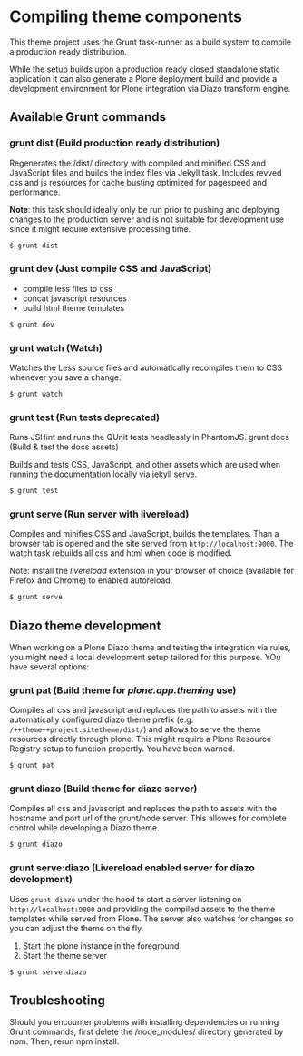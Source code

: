 # Compiling theme components

This theme project uses the Grunt task-runner as a build system to compile a production ready distribution.

While the setup builds upon a production ready closed standalone static application it can also generate a Plone deployment build and provide a development environment for Plone integration via Diazo transform engine.

## Available Grunt commands

### grunt dist (Build production ready distribution)

Regenerates the /dist/ directory with compiled and minified CSS and JavaScript files and builds the index files via Jekyll task. Includes revved css and js resources for cache busting optimized for pagespeed and performance.

**Note**: this task should ideally only be run prior to pushing and deploying changes to the production server and is not suitable for development use since it might require extensive processing time.

```bash
$ grunt dist
```

### grunt dev (Just compile CSS and JavaScript)

- compile less files to css
- concat javascript resources
- build html theme templates

```bash
$ grunt dev
```

### grunt watch (Watch)

Watches the Less source files and automatically recompiles them to CSS whenever you save a change.

```bash
$ grunt watch
```

### grunt test (Run tests **deprecated**)

Runs JSHint and runs the QUnit tests headlessly in PhantomJS.
grunt docs (Build & test the docs assets)

Builds and tests CSS, JavaScript, and other assets which are used when running the documentation locally via jekyll serve.

```bash
$ grunt test
```

### grunt serve (Run server with livereload)

Compiles and minifies CSS and JavaScript, builds the templates. Than a browser
tab is opened and the site served from `http://localhost:9000`. The watch task rebuilds all css and html when code is modified.

Note: install the *livereload* extension in your browser of choice (available for Firefox and Chrome) to enabled autoreload.

```bash
$ grunt serve
```

## Diazo theme development

When working on a Plone Diazo theme and testing the integration via rules, you might need a local development setup tailored for this purpose. YOu have several options:

### grunt pat (Build theme for *plone.app.theming* use)

Compiles all css and javascript and replaces the path to assets with the automatically configured diazo theme prefix (e.g. `/++theme++project.sitetheme/dist/`) and allows to serve the theme resources directly through plone. This might require a Plone Resource Registry setup to function propertly. You have been warned.

```bash
$ grunt pat
```

### grunt diazo (Build theme for diazo server)

Compiles all css and javascript and replaces the path to assets with the hostname and port url of the grunt/node server. This allowes for complete control while developing a Diazo theme.

```bash
$ grunt diazo
```

### grunt serve:diazo (Livereload enabled server for diazo development)

Uses `grunt diazo` under the hood to start a server listening on `http://localhost:9000` and providing the compiled assets to the theme templates while served from Plone. The server also watches for changes so you can adjust the theme on the fly.

1. Start the plone instance in the foreground
2. Start the theme server

```bash
$ grunt serve:diazo
```
 

## Troubleshooting

Should you encounter problems with installing dependencies or running Grunt commands, first delete the /node_modules/ directory generated by npm. Then, rerun npm install.
